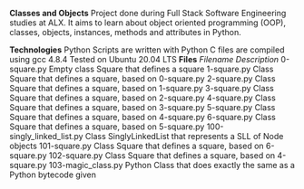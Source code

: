 **Classes and Objects**
Project done during Full Stack Software Engineering studies at ALX. It aims to learn about object oriented programming (OOP), classes, objects, instances, methods and attributes in Python.

**Technologies**
Python Scripts are written with Python
C files are compiled using gcc 4.8.4
Tested on Ubuntu 20.04 LTS
**Files**
*Filename*	*Description*
0-square.py	Empty class Square that defines a square
1-square.py	Class Square that defines a square, based on 0-square.py
2-square.py	Class Square that defines a square, based on 1-square.py
3-square.py	Class Square that defines a square, based on 2-square.py
4-square.py	Class Square that defines a square, based on 3-square.py
5-square.py	Class Square that defines a square, based on 4-square.py
6-square.py	Class Square that defines a square, based on 5-square.py
100-singly_linked_list.py	Class SinglyLinkedList that represents a SLL of Node objects
101-square.py	Class Square that defines a square, based on 6-square.py
102-square.py	Class Square that defines a square, based on 4-square.py
103-magic_class.py	Python Class that does exactly the same as a Python bytecode given
